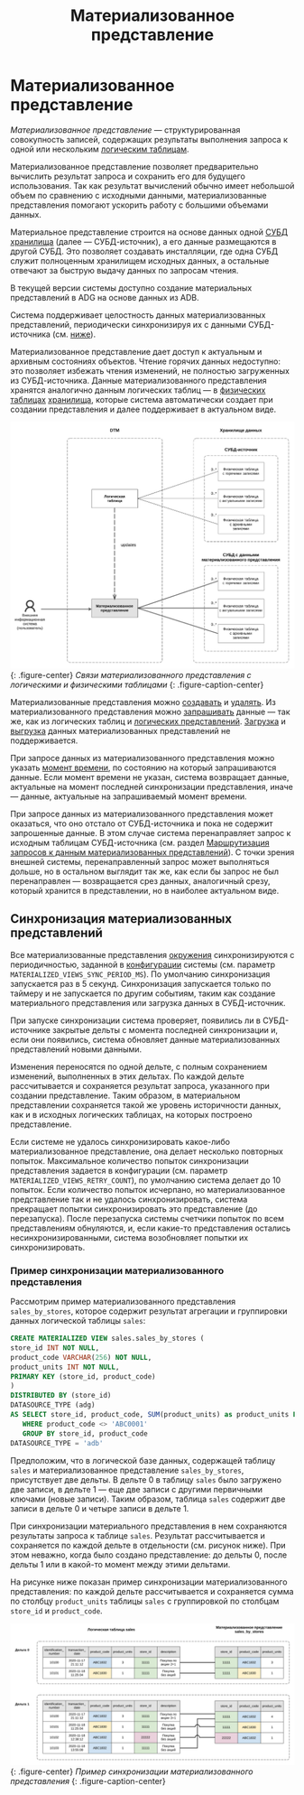 ﻿---
layout: default
title: Материализованное представление
nav_order: 6
parent: Основные понятия
grand_parent: Обзор понятий, компонентов и связей
has_children: false
has_toc: false
---

# Материализованное представление

_Материализованное представление_ — структурированная совокупность записей, содержащих результаты выполнения запроса
к одной или нескольким [логическим таблицам](../Логическая_таблица/Логическая_таблица.md). 

Материализованное представление позволяет предварительно вычислить результат запроса и сохранить его для будущего 
использования. Так как результат вычислений обычно имеет небольшой объем по сравнению с исходными данными, 
материализованные представления помогают ускорить работу с большими объемами данных.

Материальное представление строится на основе данных одной [СУБД](../../../Введение/Поддерживаемые_СУБД_хранилища/Поддерживаемые_СУБД_хранилища.md) 
[хранилища](../Хранилище_данных/Хранилище_данных.md) (далее — СУБД-источник), а его данные размещаются в другой СУБД. 
Это позволяет создавать инсталляции, где одна СУБД служит полноценным хранилищем исходных данных, а остальные 
отвечают за быструю выдачу данных по запросам чтения.

В текущей версии системы доступно создание материальных представлений в ADG на основе данных из ADB.

Система поддерживает целостность данных материализованных представлений, периодически синхронизируя их с 
данными СУБД-источника (см. [ниже](#синхронизация-материализованных-представлений)).

Материализованное представление дает доступ к актуальным и архивным состояниях объектов. Чтение горячих 
данных недоступно: это позволяет избежать чтения изменений, не полностью загруженных из СУБД-источника. Данные 
материализованного представления хранятся аналогично данным логических таблиц — в [физических таблицах](../Физическая_таблица/Физическая_таблица.md)
[хранилища](../Хранилище_данных/Хранилище_данных.md), которые система автоматически создает при создании представления 
и далее поддерживает в актуальном виде.

![](Материализованное_представление.svg)
{: .figure-center}
*Связи материализованного представления с логическими и физическими таблицами*
{: .figure-caption-center}

Материализованные представления можно [создавать](../../../Работа_с_системой/Управление_схемой_данных/Создание_материализованного_представления/Создание_материализованного_представления.md)
и [удалять](../../../Работа_с_системой/Управление_схемой_данных/Удаление_материализованного_представления/Удаление_материализованного_представления.md).
Из материализованного представления можно [запрашивать](../../../Работа_с_системой/Запрос_данных/Запрос_данных.md) 
данные — так же, как из логических таблиц и [логических представлений](../Логическое_представление/Логическое_представление.md). 
[Загрузка](../../../Работа_с_системой/Загрузка_данных/Загрузка_данных.md) и [выгрузка](../../../Работа_с_системой/Выгрузка_данных/Выгрузка_данных.md) 
данных материализованных представлений не поддерживается.

При запросе данных из материализованного представления можно указать [момент времени](../../../Справочная_информация/Запросы_SQLplus/SELECT/SELECT.md#sect_for_system_time),
по состоянию на который запрашиваются данные. Если момент времени не указан, система возвращает данные, актуальные
на момент последней синхронизации представления, иначе — данные, актуальные на запрашиваемый момент времени. 

При запросе данных из материализованного представления может оказаться, что оно отстало от СУБД-источника и 
пока не содержит запрошенные данные. В этом случае система перенаправляет запрос к исходным таблицам СУБД-источника
(см. раздел [Маршрутизация запросов к данным материализованных представлений](../../../Работа_с_системой/Запрос_данных/Маршрутизация_запросов_к_данным/Маршрутизация_запросов_к_данным.md#маршрутизация-запросов-к-данным-материализованных-представлений)).
С точки зрения внешней системы, перенаправленный запрос может выполняться дольше, но в остальном выглядит так же, как
если бы запрос не был перенаправлен — возвращается срез данных, аналогичный срезу, который хранится в представлении,
но в наиболее актуальном виде.

## Синхронизация материализованных представлений

Все материализованные представления [окружения](../Окружение/Окружение.md) синхронизируются с периодичностью, 
заданной в [конфигурации](../../../Эксплуатация/Конфигурация/Конфигурация.md) 
системы (см. параметр `MATERIALIZED_VIEWS_SYNC_PERIOD_MS`). По умолчанию синхронизация запускается раз в 5 секунд.
Синхронизация запускается только по таймеру и не запускается по другим событиям, таким как создание материального 
представления или загрузка данных в СУБД-источник.

При запуске синхронизации система проверяет, появились ли в СУБД-источнике закрытые дельты с момента последней
синхронизации и, если они появились, система обновляет данные материализованных представлений новыми данными.

Изменения переносятся по одной дельте, с полным сохранением изменений, выполненных в этих дельтах. По
каждой дельте рассчитывается и сохраняется результат запроса, указанного при создании представление. Таким образом, 
в материальном представлении сохраняется такой же уровень историчности данных, как и в исходных логических таблицах, 
на которых построено представление.

Если системе не удалось синхронизировать какое-либо материализованное представление, она делает несколько 
повторных попыток. Максимальное количество попыток синхронизации представления задается в конфигурации (см. параметр `MATERIALIZED_VIEWS_RETRY_COUNT`), 
по умолчанию система делает до 10 попыток. Если количество попыток исчерпано, но 
материализованное представление так и не удалось синхронизировать, система прекращает попытки синхронизировать это 
представление (до перезапуска). После перезапуска системы счетчики попыток по всем представлениям обнуляются, и, если 
какие-то представления остались несинхронизированными, система возобновляет попытки их синхронизировать.

### Пример синхронизации материализованного представления

Рассмотрим пример материализованного представления `sales_by_stores`, которое содержит результат агрегации и группировки 
данных логической таблицы `sales`:
```sql
CREATE MATERIALIZED VIEW sales.sales_by_stores (
store_id INT NOT NULL,
product_code VARCHAR(256) NOT NULL,
product_units INT NOT NULL,
PRIMARY KEY (store_id, product_code)
)
DISTRIBUTED BY (store_id)
DATASOURCE_TYPE (adg)
AS SELECT store_id, product_code, SUM(product_units) as product_units FROM sales.sales
   WHERE product_code <> 'ABC0001'
   GROUP BY store_id, product_code
DATASOURCE_TYPE = 'adb'
```

Предположим, что в логической базе данных, содержащей таблицу `sales` и материализованное представление `sales_by_stores`, 
присутствует две дельты. В дельте 0 в таблицу `sales` было загружено две записи, в дельте 1 — еще две записи с другими 
первичными ключами (новые записи). 
Таким образом, таблица `sales` содержит две записи в дельте 0 и четыре записи в дельте 1.

При синхронизации материального представления в нем сохраняются результаты запроса к таблице `sales`. 
Результат рассчитывается и сохраняется по каждой дельте в отдельности (см. рисунок ниже). При этом неважно, 
когда было создано представление: до дельты 0, после дельты 1 или в какой-то момент между этими дельтами. 

На рисунке ниже показан пример синхронизации материализованного представления: по каждой дельте
рассчитывается и сохраняется сумма по столбцу `product_units` таблицы `sales` с группировкой по столбцам `store_id` и `product_code`. 

![](Пример_синхронизации_представления.svg)
{: .figure-center}
*Пример синхронизации материализованного представления*
{: .figure-caption-center}